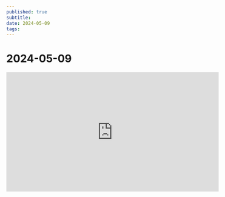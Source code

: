 ```yaml
---
published: true
subtitle: 
date: 2024-05-09
tags: 
---
```


# 2024-05-09 

<iframe width="560" height="315" src="https://streamable.com/m14zkc" frameborder="0" allowfullscreen></iframe>